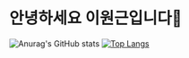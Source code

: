 # 안녕하세요 이원근입니다👋

<div align="center"></div>

![Anurag's GitHub stats](https://github-readme-stats.vercel.app/api?username=lwg1421&show_icons=true&theme=dark)
[![Top Langs](https://github-readme-stats.vercel.app/api/top-langs/?username=lwg1421&layout=compact)](https://github.com/lwg1421/github-readme-stats)

